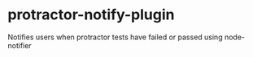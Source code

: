 # protractor-notify-plugin
Notifies users when protractor tests have failed or passed using node-notifier
